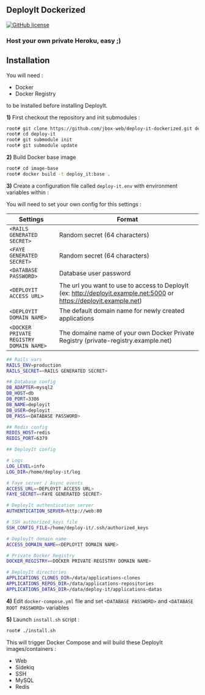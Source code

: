 ## DeployIt Dockerized

[![GitHub license](https://img.shields.io/github/license/jbox-web/deploy-it-dockerized.svg)](https://github.com/jbox-web/deploy-it-dockerized/blob/master/LICENSE)

### Host your own private Heroku, easy ;)

## Installation

You will need :

* Docker
* Docker Registry

to be installed before installing DeployIt.


**1)** First checkout the repository and init submodules :

```sh
root# git clone https://github.com/jbox-web/deploy-it-dockerized.git deploy-it
root# cd deploy-it
root# git submodule init
root# git submodule update
```

**2)** Build Docker base image

```sh
root# cd image-base
root# docker build -t deploy_it:base .
```

**3)** Create a configuration file called ```deploy-it.env``` with environment variables within :

You will need to set your own config for this settings :

Settings | Format
---------|--------
```<RAILS GENERATED SECRET>```              | Random secret (64 characters)
```<FAYE GENERATED SECRET>```               | Random secret (64 characters)
```<DATABASE PASSWORD>```                   | Database user password
```<DEPLOYIT ACCESS URL>```                 | The url you want to use to access to DeployIt (ex: http://deployit.example.net:5000 or https://deployit.example.net)
```<DEPLOYIT DOMAIN NAME>```                | The default domain name for newly created applications
```<DOCKER PRIVATE REGISTRY DOMAIN NAME>``` | The domaine name of your own Docker Private Registry (private-registry.example.net)

```sh
## Rails vars
RAILS_ENV=production
RAILS_SECRET=<RAILS GENERATED SECRET>

## Database config
DB_ADAPTER=mysql2
DB_HOST=db
DB_PORT=3306
DB_NAME=deployit
DB_USER=deployit
DB_PASS=<DATABASE PASSWORD>

## Redis config
REDIS_HOST=redis
REDIS_PORT=6379

## DeployIt config

# Logs
LOG_LEVEL=info
LOG_DIR=/home/deploy-it/log

# Faye server / Async events
ACCESS_URL=<DEPLOYIT ACCESS URL>
FAYE_SECRET=<FAYE GENERATED SECRET>

# DeployIt authentication server
AUTHENTICATION_SERVER=http://web:80

# SSH authorized_keys file
SSH_CONFIG_FILE=/home/deploy-it/.ssh/authorized_keys

# DeployIt domain name
ACCESS_DOMAIN_NAME=<DEPLOYIT DOMAIN NAME>

# Private Docker Registry
DOCKER_REGISTRY=<DOCKER PRIVATE REGISTRY DOMAIN NAME>

# DeployIt directories
APPLICATIONS_CLONES_DIR=/data/applications-clones
APPLICATIONS_REPOS_DIR=/data/applications-repositories
APPLICATIONS_DATAS_DIR=/data/deploy-it/applications-datas
```

**4)** Edit ```docker-compose.yml``` file and set  ```<DATABASE PASSWORD>``` and ```<DATABASE ROOT PASSWORD>``` variables

**5)** Launch ```install.sh``` script :

```sh
root# ./install.sh
```

This will trigger Docker Compose and will build these DeployIt images/containers :

* Web
* Sidekiq
* SSH
* MySQL
* Redis
